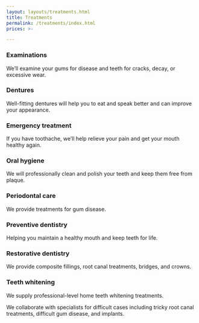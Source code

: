 ```yaml
---
layout: layouts/treatments.html
title: Treatments
permalink: /treatments/index.html
prices: >-

---
```


### Examinations
We&#8217;ll examine your gums for disease and teeth for cracks, decay, or excessive wear.

### Dentures
Well-fitting dentures will help you to eat and speak better and can improve your appearance.

### Emergency treatment
If you have toothache, we&#8217;ll help relieve your pain and get your mouth healthy again.

### Oral hygiene
We will professionally clean and polish your teeth and keep them free from plaque.

### Periodontal care
We provide treatments for gum disease.

### Preventive dentistry
Helping you maintain a healthy mouth and keep teeth for life.

### Restorative dentistry
We provide composite fillings, root canal treatments, bridges, and crowns.

### Teeth whitening
We supply professional-level home teeth whitening treatments.

We collaborate with specialists for difficult cases including tricky root canal treatments, difficult gum disease, and implants.
